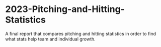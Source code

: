 # 2023-Pitching-and-Hitting-Statistics
A final report that compares pitching and hitting statistics in order to find what stats help team and individual growth.
